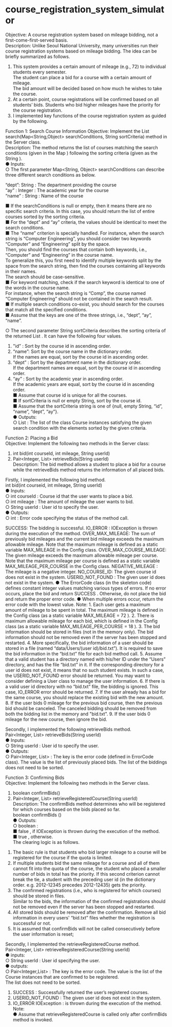 # course_registration_system_simulator

Objective: A course registration system based on mileage bidding, not a first-come-first-served basis.    
Description: Unlike Seoul National University, many universities run their course registration systems based on mileage bidding. The idea can be briefly summarized as follows.   
1. This system provides a certain amount of mileage (e.g., 72) to individual students every semester.          
The student can place a bid for a course with a certain amount of mileage.      
The bid amount will be decided based on how much he wishes to take the course.         
2. At a certain point, course registrations will be confirmed based on all students’ bids. Students who bid higher mileages have the priority for the course registration. 
3. I implemented key functions of the course registration system as guided by the following.     


Function 1: Search Course Information
Objective: Implement the List<Course> search(Map<String,Object> searchConditions, String sortCriteria) method in the Server class.    
Description: The method returns the list of courses matching the search conditions (given in the Map ) following the sorting criteria (given as the String ).   
● Inputs:       
○ The first parameter Map<String, Object> searchConditions can describe three different search conditions as below.  

“dept”:  String : The department providing the course    
“ay” : Integer : The academic year for the course      
“name” : String : Name of the course       

■ If the searchConditions is null or empty, then it means there are no specific search criteria. In this case, you should return the list of entire courses sorted by the sorting criteria.      
■ For the “dept” and “ay” criteria, the values should be identical to meet the search conditions.    
■ The “name” criterion is specially handled. For instance, when the search string is “Computer Engineering”, you should consider two keywords “Computer” and “Engineering” split by the space.     
Then, you should find the courses that contain both keywords, i.e., “Computer” and “Engineering” in the course name.      
To generalize this, you first need to identify multiple keywords split by the space from the search string, then find the courses containing all keywords in their names.      
The search should be case-sensitive.      
■ For keyword matching, check if the search keyword is identical to one of the words in the course name.      
For instance, when the search string is “Comp”, the course named “Computer Engineering” should not be contained in the search result.     
■ If multiple search conditions co-exist, you should search for the courses that match all the specified conditions.      
■ Assume that the keys are one of the three strings, i.e., “dept”, “ay”, “name”.      

○ The second parameter String sortCriteria describes the sorting criteria of the returned List<Course> . It can have the following four values.

1. "id” : Sort by the course id in ascending order.     
2. “name”:  Sort by the course name in the dictionary order.     
If the names are equal, sort by the course id in ascending order.    
3. “dept” : Sort by the department name in the dictionary order.      
If the department names are equal, sort by the course id in ascending order.     
4. “ay” : Sort by the academic year in ascending order.    
If the academic years are equal, sort by the course id in ascending order.    
■ Assume that course id is unique for all the courses.       
■ If sortCriteria is null or empty String, sort by the course id.      
■ Assume that the sortCriteria string is one of {null, empty String, “id”, “name”, “dept”, “ay”}.      
● Outputs:        
○ List<Course> : The list of the class Course instances satisfying the given search condition with the elements sorted by the given criteria.    

Function 2: Placing a Bid          
Objective: Implement the following two methods in the Server class:       
1) int bid(int courseId, int mileage, String userId)         
2) Pair<Integer, List<Bidding>> retrieveBids(String userId)       
Description: The bid method allows a student to place a bid for a course while the retrieveBids method returns the information of all placed bids.     

Firstly, I implemented the following bid method.     
int bid(int courseid, int mileage, String userId)       
● Inputs:        
○ int courseId : Course id that the user wants to place a bid.      
○ int mileage : The amount of mileage the user wants to bid.         
○ String userId : User id to specify the user.        
● Outputs:       
○ int : Error code specifying the status of the method call.         

<ErrorCode Description>     
SUCCESS:  The bidding is successful.        
IO_ERROR : IOException is thrown during the execution of the method.         
OVER_MAX_MILEAGE:  The sum of previously bid mileages and the current bid mileage exceeds the maximum allowable mileage.       
Note that the maximum mileage is defined as a static variable MAX_MILEAGE in the Config class.       
OVER_MAX_COURSE_MILEAGE: The given mileage exceeds the maximum allowable mileage per course.       
Note that the maximum mileage per course is defined as a static variable MAX_MILEAGE_PER_COURSE in the Config class.   
NEGATIVE_MILEAGE : The mileage is a negative integer.       
NO_COURSE_ID:  The given course id does not exist in the system.      
USERID_NOT_FOUND : The given user id does not exist in the system.        
● The ErrorCode class (in the skeleton code) defines constant integer values matching various types of errors.     
If no error occurs, place the bid and return SUCCESS . Otherwise, do not place the bid and return the proper error code.      
● When multiple errors occur, return the error code with the lowest value.      
Note:       
1. Each user gets a maximum amount of mileage to be spent in total. The maximum mileage is defined in the Config class (as a static variable MAX_MILEAGE = 72 ).   
2. There is maximum allowable mileage for each bid, which is defined in the Config class (as a static variable MAX_MILEAGE_PER_COURSE = 18 ).      
3. The bid information should be stored in files (not in the memory only).       
The bid information should not be removed even if the server has been stopped and restarted.    
4. More specifically, the bid information of a user should be stored in a file (named “data/Users/(user id)/bid.txt”).     
It is required to save the bid information in the “bid.txt” file for each bid method call.      
5. Assume that a valid student has a directory named with his/her ID under the “Users” directory, and has the file “bid.txt” in it.       
If the corresponding directory for a user id does not exist, it means that no such student exists.    
In such a case, the USERID_NOT_FOUND error should be returned. You may want to consider defining a User class to manage the user information.         
6. If there is a valid user id directory with no “bid.txt” file, the bidding is ignored. This case, IO_ERROR error should be returned.    
7. If the user already has a bid for the same course, you should replace the existing bid with the new amount.    
8. If the user bids 0 mileage for the previous bid course, then the previous bid should be canceled.       
   The canceled bidding should be removed from both the bidding list in the memory and "bid.txt".
9. If the user bids 0 mileage for the new course, then ignore the bid.        

Secondly, I implemented the following retrieveBids method.    
Pair<Integer, List<Bidding>> retrieveBids(String userId)     
● Inputs:     
○ String userId : User id to specify the user.       
● Outputs:      
○ Pair<Integer, List<Bidding>> : The key is the error code (defined in ErrorCode class). The value is the list of previously placed bids. The list of the biddings does
not need to be sorted.     

Function 3: Confirming Bids       
Objective: Implement the following two methods in the Server class.     
1) boolean confirmBids()          
2) Pair<Integer, List<Course>> retrieveRegisteredCourse(String userId)         
Description: The confirmBids method determines who will be registered for which courses based on the bids placed so far.     
boolean confirmBids ()        
● Outputs:       
○ boolean :        
■ false , if IOException is thrown during the execution of the method.        
■ true , otherwise.         
The clearing logic is as follows.          
1. The basic rule is that students who bid larger mileage to a course will be registered for the course if the quota is limited.      
2. If multiple students bid the same mileage for a course and all of them cannot fit into the quota of the course, the student who placed a smaller number of bids in total has the
priority. If this second criterion cannot break the tie, a student with the preceding user id (in the dictionary order. e.g. 2012-12345 precedes 2012-12435) gets the priority.     
3. The confirmed registrations (i.e., who is registered for which courses) should be stored in files.        
Similar to the bids, the information of the confirmed registrations should not be removed even if the server has been stopped and restarted.    
4. All stored bids should be removed after the confirmation. Remove all bid information in every users' “bid.txt” files whether the registration is successful or not.    
5. It is assumed that confirmBids will not be called consecutively before the user information is reset;      

Secondly, I implemented the retrieveRegisteredCourse method.    
Pair<Integer, List<Course>> retrieveRegisteredCourse(String userId)    
● inputs:    
○ String userId : User id specifying the user.          
● outputs:              
○ Pair<Integer,List<Course>> : The key is the error code. The value is the list of the Course instances that are confirmed to be registered.       
The list does not need to be sorted.      
<ErrorCode Description>    
1. SUCCESS : Successfully returned the user’s registered courses.      
2. USERID_NOT_FOUND : The given user id does not exist in the system.       
3. IO_ERROR IOException : is thrown during the execution of the method.     
Note:        
● Assume that retrieveRegisteredCourse is called only after confirmBids method is invoked.     
